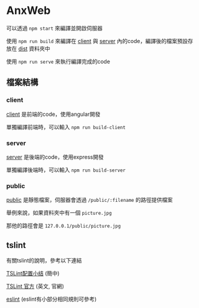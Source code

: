 # AnxWeb

可以透過 `npm start` 來編譯並開啟伺服器

使用 `npm run build` 來編譯在 [client](/client) 與 [server](/server) 內的code，編譯後的檔案預設存放在 [dist](/dist) 資料夾中

使用 `npm run serve` 來執行編譯完成的code


## 檔案結構

### client
[client](/client) 是前端的code，使用angular開發

單獨編譯前端時，可以輸入 `npm run build-client`

### server
[server](/server) 是後端的code，使用express開發

單獨編譯後端時，可以輸入 `npm run build-server`

### public
[public](/public) 是靜態檔案，伺服器會透過 `/public/:filename` 的路徑提供檔案

舉例來說，如果資料夾中有一個 `picture.jpg`

那他的路徑會是 `127.0.0.1/public/picture.jpg`


## tslint
有關tslint的說明，參考以下連結

[TSLint配置小结](https://zhuanlan.zhihu.com/p/29970355) (簡中)

[TSLint 官方](https://palantir.github.io/tslint/rules/) (英文, 官網)

[eslint](http://eslint.cn/) (eslint有小部分相同規則可參考)

